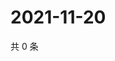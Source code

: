 # 2021-11-20

共 0 条

<!-- BEGIN WEIBO -->
<!-- 最后更新时间 Sat Nov 20 2021 00:12:37 GMT+0800 (China Standard Time) -->

<!-- END WEIBO -->
